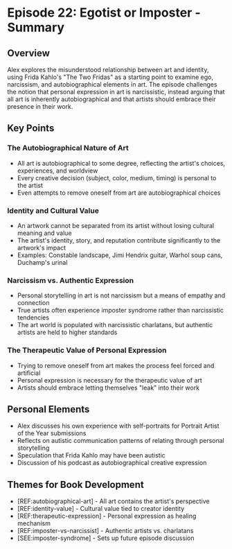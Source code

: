 # Episode 22: Egotist or Imposter - Summary

## Overview
Alex explores the misunderstood relationship between art and identity, using Frida Kahlo's "The Two Fridas" as a starting point to examine ego, narcissism, and autobiographical elements in art. The episode challenges the notion that personal expression in art is narcissistic, instead arguing that all art is inherently autobiographical and that artists should embrace their presence in their work.

## Key Points

### The Autobiographical Nature of Art
- All art is autobiographical to some degree, reflecting the artist's choices, experiences, and worldview
- Every creative decision (subject, color, medium, timing) is personal to the artist
- Even attempts to remove oneself from art are autobiographical choices

### Identity and Cultural Value
- An artwork cannot be separated from its artist without losing cultural meaning and value
- The artist's identity, story, and reputation contribute significantly to the artwork's impact
- Examples: Constable landscape, Jimi Hendrix guitar, Warhol soup cans, Duchamp's urinal

### Narcissism vs. Authentic Expression
- Personal storytelling in art is not narcissism but a means of empathy and connection
- True artists often experience imposter syndrome rather than narcissistic tendencies
- The art world is populated with narcissistic charlatans, but authentic artists are held to higher standards

### The Therapeutic Value of Personal Expression
- Trying to remove oneself from art makes the process feel forced and artificial
- Personal expression is necessary for the therapeutic value of art
- Artists should embrace letting themselves "leak" into their work

## Personal Elements
- Alex discusses his own experience with self-portraits for Portrait Artist of the Year submissions
- Reflects on autistic communication patterns of relating through personal storytelling
- Speculation that Frida Kahlo may have been autistic
- Discussion of his podcast as autobiographical creative expression

## Themes for Book Development
- [REF:autobiographical-art] - All art contains the artist's perspective
- [REF:identity-value] - Cultural value tied to creator identity  
- [REF:therapeutic-expression] - Personal expression as healing mechanism
- [REF:imposter-vs-narcissist] - Authentic artists vs. charlatans
- [SEE:imposter-syndrome] - Sets up future episode discussion
